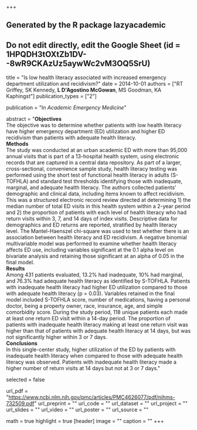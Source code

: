 +++
## Generated by the R package lazyacademic
## Do not edit directly, edit the Google Sheet (id = 1HPQDH3tOXtZb1DV--8wR9CKAzUz5aywWc2vM3OQ5SrU)

title = "Is low health literacy associated with increased emergency department utilization and recidivism?"
date = 2014-10-01
authors = ["RT Griffey, SK Kennedy, **L D'Agostino McGowan**, MS Goodman, KA Kaphingst"]
publication_types = ["2"]

publication = "In *Academic Emergency Medicine*"

abstract = "**Objectives**<br>The objective was to determine whether patients with low health literacy have higher emergency department (ED) utilization and higher ED recidivism than patients with adequate health literacy.<br>**Methods**<br>The study was conducted at an urban academic ED with more than 95,000 annual visits that is part of a 13-hospital health system, using electronic records that are captured in a central data repository. As part of a larger, cross-sectional, convenience sample study, health literacy testing was performed using the short test of functional health literacy in adults (S-TOFHLA) and standard test thresholds identifying those with inadequate, marginal, and adequate health literacy. The authors collected patients' demographic and clinical data, including items known to affect recidivism. This was a structured electronic record review directed at determining 1) the median number of total ED visits in this health system within a 2-year period and 2) the proportion of patients with each level of health literacy who had return visits within 3, 7, and 14 days of index visits. Descriptive data for demographics and ED returns are reported, stratified by health literacy level. The Mantel-Haenszel chi-square was used to test whether there is an association between health literacy and ED recidivism. A negative binomial multivariable model was performed to examine whether health literacy affects ED use, including variables significant at the 0.1 alpha level on bivariate analysis and retaining those significant at an alpha of 0.05 in the final model.<br>**Results**<br>Among 431 patients evaluated, 13.2% had inadequate, 10% had marginal, and 76.3% had adequate health literacy as identified by S-TOFHLA. Patients with inadequate health literacy had higher ED utilization compared to those with adequate health literacy (p = 0.03). Variables retained in the final model included S-TOFHLA score, number of medications, having a personal doctor, being a property owner, race, insurance, age, and simple comorbidity score. During the study period, 118 unique patients each made at least one return ED visit within a 14-day period. The proportion of patients with inadequate health literacy making at least one return visit was higher than that of patients with adequate health literacy at 14 days, but was not significantly higher within 3 or 7 days.<br>**Conclusions**<br>In this single-center study, higher utilization of the ED by patients with inadequate health literacy when compared to those with adequate health literacy was observed. Patients with inadequate health literacy made a higher number of return visits at 14 days but not at 3 or 7 days."

selected = false

url_pdf = "https://www.ncbi.nlm.nih.gov/pmc/articles/PMC4626077/pdf/nihms-732509.pdf"
url_preprint = ""
url_code = ""
url_dataset = ""
url_project = ""
url_slides = ""
url_video = ""
url_poster = ""
url_source = ""

math = true
highlight = true
[header]
image = ""
caption = ""
+++
